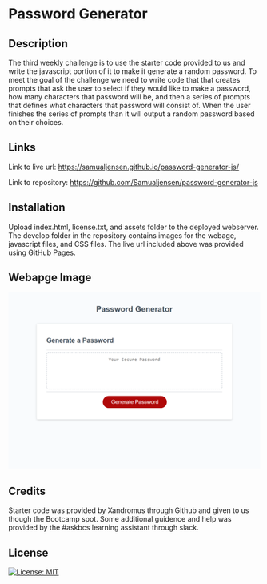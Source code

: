 # Password Generator
 
## Description

The third weekly challenge is to use the starter code provided to us and write the javascript portion of it to make it generate a random password. To meet the goal of the challenge we need to write code that that creates prompts that ask the user to select if they would like to make a password, how many characters that password will be, and then a series of prompts that defines what characters that password will consist of. When the user finishes the series of prompts than it will output a random password based on their choices.

## Links 

Link to live url: https://samualjensen.github.io/password-generator-js/

Link to repository: https://github.com/Samualjensen/password-generator-js

## Installation

Upload index.html, license.txt, and assets folder to the deployed webserver. The develop folder in the repository contains images for the webage, javascript files, and CSS files. The live url included above was provided using GitHub Pages.

## Webapge Image

![img](./assets/images/js-password-generator-screenshot.png)

## Credits 

Starter code was provided by Xandromus through Github and given to us though the Bootcamp spot. Some additional guidence and help was provided by the #askbcs learning assistant through slack.


## License

[![License: MIT](https://img.shields.io/badge/License-MIT-yellow.svg)](https://opensource.org/licenses/MIT)

